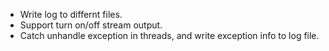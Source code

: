 * Write log to differnt files.
* Support turn on/off stream output.
* Catch unhandle exception in threads, and write exception info to log file.
